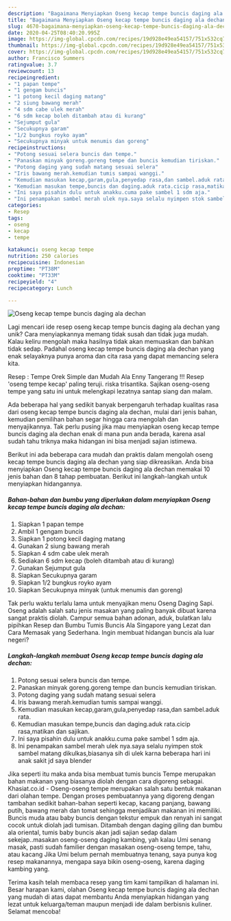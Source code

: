 ```yaml
---
description: "Bagaimana Menyiapkan Oseng kecap tempe buncis daging ala dechan yang Menggugah Selera"
title: "Bagaimana Menyiapkan Oseng kecap tempe buncis daging ala dechan yang Menggugah Selera"
slug: 4670-bagaimana-menyiapkan-oseng-kecap-tempe-buncis-daging-ala-dechan-yang-menggugah-selera
date: 2020-04-25T08:40:20.995Z
image: https://img-global.cpcdn.com/recipes/19d928e49ea54157/751x532cq70/oseng-kecap-tempe-buncis-daging-ala-dechan-foto-resep-utama.jpg
thumbnail: https://img-global.cpcdn.com/recipes/19d928e49ea54157/751x532cq70/oseng-kecap-tempe-buncis-daging-ala-dechan-foto-resep-utama.jpg
cover: https://img-global.cpcdn.com/recipes/19d928e49ea54157/751x532cq70/oseng-kecap-tempe-buncis-daging-ala-dechan-foto-resep-utama.jpg
author: Francisco Summers
ratingvalue: 3.7
reviewcount: 13
recipeingredient:
- "1 papan tempe"
- "1 gengam buncis"
- "1 potong kecil daging matang"
- "2 siung bawang merah"
- "4 sdm cabe ulek merah"
- "6 sdm kecap boleh ditambah atau di kurang"
- "Sejumput gula"
- "Secukupnya garam"
- "1/2 bungkus royko ayam"
- "Secukupnya minyak untuk menumis dan goreng"
recipeinstructions:
- "Potong sesuai selera buncis dan tempe."
- "Panaskan minyak goreng.goreng tempe dan buncis kemudian tiriskan."
- "Potong daging yang sudah matang sesuai selera"
- "Iris bawang merah.kemudian tumis sampai wanggi."
- "Kemudian masukan kecap,garam,gula,penyedap rasa,dan sambel.aduk rata."
- "Kemudian masukan tempe,buncis dan daging.aduk rata.cicip rasa,matikan dan sajikan."
- "Ini saya pisahin dulu untuk anakku.cuma pake sambel 1 sdm aja."
- "Ini penampakan sambel merah ulek nya.saya selalu nyimpen stok sambel matang dikulkas,biasanya sih di ulek karna beberapa hari ini anak sakit jd saya blender"
categories:
- Resep
tags:
- oseng
- kecap
- tempe

katakunci: oseng kecap tempe 
nutrition: 250 calories
recipecuisine: Indonesian
preptime: "PT38M"
cooktime: "PT33M"
recipeyield: "4"
recipecategory: Lunch

---
```



![Oseng kecap tempe buncis daging ala dechan](https://img-global.cpcdn.com/recipes/19d928e49ea54157/751x532cq70/oseng-kecap-tempe-buncis-daging-ala-dechan-foto-resep-utama.jpg)

Lagi mencari ide resep oseng kecap tempe buncis daging ala dechan yang unik? Cara menyiapkannya memang tidak susah dan tidak juga mudah. Kalau keliru mengolah maka hasilnya tidak akan memuaskan dan bahkan tidak sedap. Padahal oseng kecap tempe buncis daging ala dechan yang enak selayaknya punya aroma dan cita rasa yang dapat memancing selera kita.

Resep : Tempe Orek Simple dan Mudah Ala Enny Tangerang !!! Resep &#39;oseng tempe kecap&#39; paling teruji. riska trisantika. Sajikan oseng-oseng tempe yang satu ini untuk melengkapi lezatnya santap siang dan malam.

Ada beberapa hal yang sedikit banyak berpengaruh terhadap kualitas rasa dari oseng kecap tempe buncis daging ala dechan, mulai dari jenis bahan, kemudian pemilihan bahan segar hingga cara mengolah dan menyajikannya. Tak perlu pusing jika mau menyiapkan oseng kecap tempe buncis daging ala dechan enak di mana pun anda berada, karena asal sudah tahu triknya maka hidangan ini bisa menjadi sajian istimewa.


Berikut ini ada beberapa cara mudah dan praktis dalam mengolah oseng kecap tempe buncis daging ala dechan yang siap dikreasikan. Anda bisa menyiapkan Oseng kecap tempe buncis daging ala dechan memakai 10 jenis bahan dan 8 tahap pembuatan. Berikut ini langkah-langkah untuk menyiapkan hidangannya.

<!--inarticleads1-->

##### Bahan-bahan dan bumbu yang diperlukan dalam menyiapkan Oseng kecap tempe buncis daging ala dechan:

1. Siapkan 1 papan tempe
1. Ambil 1 gengam buncis
1. Siapkan 1 potong kecil daging matang
1. Gunakan 2 siung bawang merah
1. Siapkan 4 sdm cabe ulek merah
1. Sediakan 6 sdm kecap (boleh ditambah atau di kurang)
1. Gunakan Sejumput gula
1. Siapkan Secukupnya garam
1. Siapkan 1/2 bungkus royko ayam
1. Siapkan Secukupnya minyak (untuk menumis dan goreng)


Tak perlu waktu terlalu lama untuk menyajikan menu Oseng Daging Sapi. Oseng adalah salah satu jenis masakan yang paling banyak dibuat karena sangat praktis diolah. Campur semua bahan adonan, aduk, bulatkan lalu pipihkan Resep dan Bumbu Tumis Buncis Ala Singapore yang Lezat dan Cara Memasak yang Sederhana. Ingin membuat hidangan buncis ala luar negeri? 

<!--inarticleads2-->

##### Langkah-langkah membuat Oseng kecap tempe buncis daging ala dechan:

1. Potong sesuai selera buncis dan tempe.
1. Panaskan minyak goreng.goreng tempe dan buncis kemudian tiriskan.
1. Potong daging yang sudah matang sesuai selera
1. Iris bawang merah.kemudian tumis sampai wanggi.
1. Kemudian masukan kecap,garam,gula,penyedap rasa,dan sambel.aduk rata.
1. Kemudian masukan tempe,buncis dan daging.aduk rata.cicip rasa,matikan dan sajikan.
1. Ini saya pisahin dulu untuk anakku.cuma pake sambel 1 sdm aja.
1. Ini penampakan sambel merah ulek nya.saya selalu nyimpen stok sambel matang dikulkas,biasanya sih di ulek karna beberapa hari ini anak sakit jd saya blender


Jika seperti itu maka anda bisa membuat tumis buncis Tempe merupakan bahan makanan yang biasanya diolah dengan cara digoreng sebagai. Khasiat.co.id - Oseng-oseng tempe merupakan salah satu bentuk makanan dari olahan tempe. Dengan proses pembuatannya yang digoreng dengan tambahan sedikit bahan-bahan seperti kecap, kacang panjang, bawang putih, bawang merah dan tomat sehingga menjadikan makanan ini memiliki. Buncis muda atau baby buncis dengan tekstur empuk dan renyah ini sangat cocok untuk diolah jadi tumisan. Ditambah dengan daging giling dan bumbu ala oriental, tumis baby buncis akan jadi sajian sedap dalam sekejap..masakan oseng-oseng daging kambing, yah kalau Umi senang masak, pasti sudah familier dengan masakan oseng-oseng tempe, tahu, atau kacang Jika Umi belum pernah membuatnya tenang, saya punya kog resep makanannya, mengapa saya bikin oseng-oseng, karena daging kambing yang. 

Terima kasih telah membaca resep yang tim kami tampilkan di halaman ini. Besar harapan kami, olahan Oseng kecap tempe buncis daging ala dechan yang mudah di atas dapat membantu Anda menyiapkan hidangan yang lezat untuk keluarga/teman maupun menjadi ide dalam berbisnis kuliner. Selamat mencoba!
